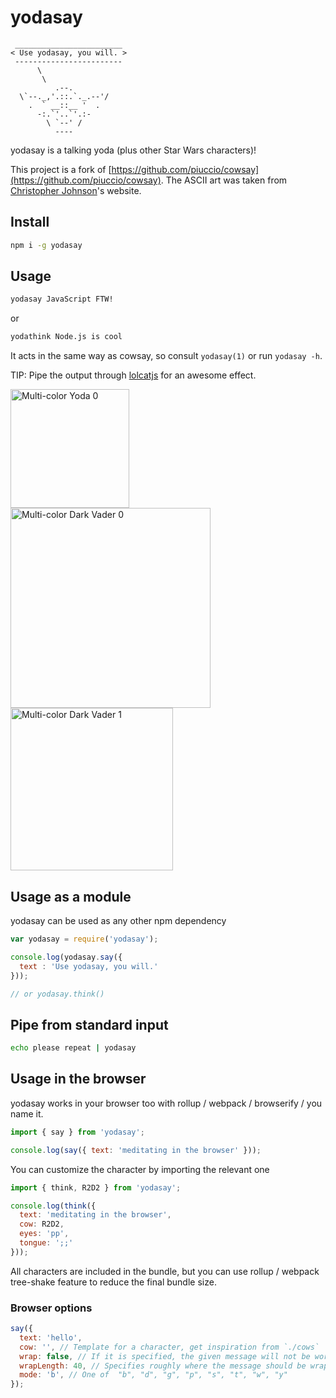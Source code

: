 # yodasay

```
 ________________________
< Use yodasay, you will. >
 ------------------------
      \
       \
          .--.
  \`--._,'.::.`._.--'/
    .  ` __::__ '  .
      -:.`'..`'.:-
        \ `--' /
          ----
```

yodasay is a talking yoda (plus other Star Wars characters)!

This project is a fork of [https://github.com/piuccio/cowsay](https://github.com/piuccio/cowsay).
The ASCII art was taken from [Christopher Johnson](http://www.chris.com/ascii/index.php?art=movies/star%20wars)'s website.

## Install
```bash
npm i -g yodasay
```

## Usage
```bash
yodasay JavaScript FTW!
```

or
```bash
yodathink Node.js is cool
```

It acts in the same way as cowsay, so consult `yodasay(1)` or run `yodasay -h`.

TIP: Pipe the output through [lolcatjs](https://github.com/robertboloc/lolcatjs) for an awesome effect.

<img alt="Multi-color Yoda 0" src="https://i.imgur.com/krE8t6n.png" width="190">

<img alt="Multi-color Dark Vader 0" src="https://i.imgur.com/fA0KefY.png" width="320">

<img alt="Multi-color Dark Vader 1" src="https://i.imgur.com/I3ZIt7k.png" width="260">

## Usage as a module

yodasay can be used as any other npm dependency

```js
var yodasay = require('yodasay');

console.log(yodasay.say({
  text : 'Use yodasay, you will.'
}));

// or yodasay.think()
```

## Pipe from standard input
```bash
echo please repeat | yodasay
```

## Usage in the browser

yodasay works in your browser too with rollup / webpack / browserify / you name it.

```js
import { say } from 'yodasay';

console.log(say({ text: 'meditating in the browser' }));
```

You can customize the character by importing the relevant one

```js
import { think, R2D2 } from 'yodasay';

console.log(think({
  text: 'meditating in the browser',
  cow: R2D2,
  eyes: 'pp',
  tongue: ';;'
}));
```

All characters are included in the bundle, but you can use rollup / webpack tree-shake feature to reduce the final bundle size.

### Browser options

```js
say({
  text: 'hello',
  cow: '', // Template for a character, get inspiration from `./cows`
  wrap: false, // If it is specified, the given message will not be word-wrapped. equivalent to yodasay -n
  wrapLength: 40, // Specifies roughly where the message should be wrapped. equivalent to yodasay -W
  mode: 'b', // One of 	"b", "d", "g", "p", "s", "t", "w", "y"
});
```
